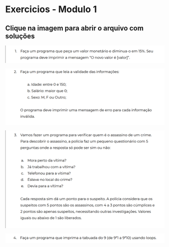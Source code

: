# Exercicios - Modulo 1
## Clique na imagem para abrir o arquivo com soluções

[![Questão 1](img/Exercicio_01.png "Questão 1")](solucoes/Modulo_1.ipynb)

[![Questão 2](img/Exercicio_02.png "Questão 2")](solucoes/Modulo_1.ipynb)

[![Questão 3](img/Exercicio_03.png "Questão 3")](solucoes/Modulo_1.ipynb)

[![Questão 4](img/Exercicio_04.png "Questão 4")](solucoes/Modulo_1.ipynb)